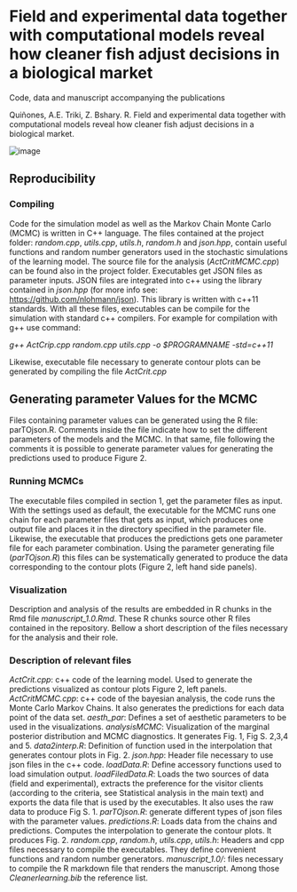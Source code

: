 # Field and experimental data together with computational models reveal how cleaner fish adjust decisions  in a biological market

Code, data and manuscript accompanying the publications

Quiñones, A.E. Triki, Z. Bshary. R. 
Field and experimental data together with computational models reveal 
how cleaner fish adjust decisions  in a biological market. 

![image](https://user-images.githubusercontent.com/36297302/157276290-33cd37e3-7bc1-4ad0-8147-ff60596163c2.png)


## Reproducibility 

### Compiling 
Code for the simulation model as well as the Markov Chain Monte Carlo (MCMC)
is written in C++ language. The files contained at the project folder: 
*random.cpp*, *utils.cpp*, *utils.h*, *random.h* and *json.hpp*, 
contain useful functions and random number generators used in the
stochastic simulations of the learning model. The source file for the 
analysis (*ActCritMCMC.cpp*) can be found also in the project folder.
Executables get JSON files as parameter inputs. JSON files are
integrated into c++ using the library contained in *json.hpp* (for more info see:
https://github.com/nlohmann/json). This library is written with c++11 
standards. With all these files, executables can be compile for the simulation 
with standard c++ compilers. For example for compilation with g++ use command:

_g++ ActCrip.cpp random.cpp utils.cpp -o $PROGRAMNAME -std=c++11_

Likewise, executable file necessary to generate contour plots can be generated
by compiling the file *ActCrit.cpp*

## Generating parameter Values for the MCMC
Files containing parameter values can be generated using the 
R file: parTOjson.R. Comments inside the file indicate how to set the different 
parameters of the models and the MCMC. In that same, file following the comments 
it is possible to generate parameter values for generating the predictions
used to produce Figure 2. 

### Running MCMCs
The executable files compiled in section 1, get the parameter files as input. 
With the settings used as default, the executable for the MCMC
runs one chain for each parameter files that gets as input,
which produces one output file and places it in the directory specified 
in the parameter file. Likewise, the executable that produces the predictions
gets one parameter file for each parameter combination. Using the 
parameter generating file (*parTOjson.R*) this files can be systematically 
generated to produce the data corresponding to the contour plots 
(Figure 2, left hand side panels). 

### Visualization
Description and analysis of the results are embedded in R chunks in the 
Rmd file *manuscript_1.0.Rmd*. These R chunks source other R files contained
in the repository. Bellow a short description of the files necessary for the 
analysis and their role.

### Description of relevant files
*ActCrit.cpp*: c++ code of the learning model. Used to generate the predictions
  visualized as contour plots Figure 2, left panels.
*ActCritMCMC.cpp*: c++ code of the bayesian analysis, the code runs the 
  Monte Carlo Markov Chains. It also generates the predictions for each data 
  point of the data set.
*aesth_par*: Defines a set of aesthetic parameters to be used in 
  the visualizations.
*analysisMCMC*: Visualization of the marginal posterior distribution and MCMC
  diagnostics. It generates Fig. 1, Fig S. 2,3,4 and 5. 
*data2interp.R*: Definition of function used in the interpolation that 
  generates contour plots in Fig. 2. 
*json.hpp*: Header file necessary to use json files in the c++ code.
*loadData.R*: Define accessory functions used to load simulation output.
*loadFiledData.R*: Loads the two sources of data (field and experimental),
  extracts the preference for the visitor clients (according to the
  criteria, see Statistical analysis in the main text) and exports the data 
  file that is used by the executables. It also uses the raw data to produce 
  Fig S. 1.
*parTOjson.R*: generate different types of json files with the parameter values.
*predictions.R*: Loads data from the chains and predictions. Computes the 
  interpolation to generate the contour plots. It produces Fig. 2.
*random.cpp*, *random.h*, *utils.cpp*, *utils.h*: Headers and cpp files 
  necessary to compile the executables. They define convenient functions and
  random number generators. 
*manuscript_1.0/*: files necessary to compile the R markdown file that 
  renders the manuscript. Among those *Cleanerlearning.bib* the reference list.

